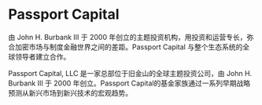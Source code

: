 # 

# Passport Capital

由 John H. Burbank III 于 2000 年创立的主题投资机构，用投资和运营专长，弥合加密市场与制度金融世界之间的差距。Passport Capital 与整个生态系统的全球领导者建立合作。

Passport Capital, LLC 是一家总部位于旧金山的全球主题投资公司，由 John H. Burbank III 于 2000 年创立。Passport Capital的基金家族通过一系列早期战略预测从新兴市场到新兴技术的宏观趋势。

